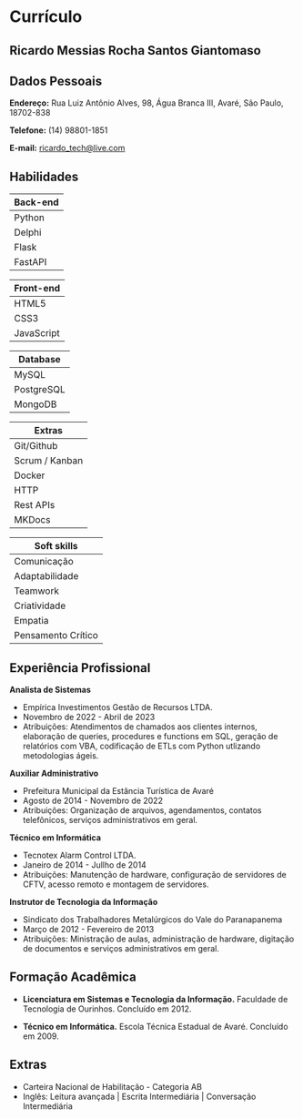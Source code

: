 # Currículo

<h2> Ricardo Messias Rocha Santos Giantomaso </h2>




## Dados Pessoais

**Endereço:** Rua Luiz Antônio Alves, 98, Água Branca III, Avaré, São Paulo, 18702-838

**Telefone:** (14) 98801-1851

**E-mail:** ricardo_tech@live.com



## Habilidades

| Back-end | 
|--------|
|Python|
| Delphi |
| Flask |
| FastAPI|

| Front-end | 
|--------|
|HTML5|
| CSS3 |
| JavaScript |

| Database |
|--------|
|MySQL|
| PostgreSQL |
| MongoDB |

| Extras | 
|--------|
|Git/Github|
| Scrum / Kanban |
| Docker |
| HTTP |
| Rest APIs |
| MKDocs |

| Soft skills | 
|--------|
|Comunicação|
| Adaptabilidade |
| Teamwork |
| Criatividade |
| Empatia |
| Pensamento Crítico |

## Experiência Profissional

**Analista de Sistemas**

- Empírica Investimentos Gestão de Recursos LTDA.
- Novembro de 2022 - Abril de 2023
- Atribuições: Atendimentos de chamados aos clientes internos, elaboração de queries, procedures e
functions em SQL, geração de relatórios com VBA, codificação de ETLs com Python utlizando metodologias ágeis.

**Auxiliar Administrativo**

- Prefeitura Municipal da Estância Turística de Avaré 
- Agosto de 2014 - Novembro de 2022
- Atribuições: Organização de arquivos, agendamentos, contatos telefônicos, serviços administrativos
em geral.

**Técnico em Informática**

- Tecnotex Alarm Control LTDA.
- Janeiro de 2014 - Jullho de 2014
- Atribuições: Manutenção de hardware, configuração de servidores de CFTV, acesso remoto e montagem
de servidores.

**Instrutor de Tecnologia da Informação**

- Sindicato dos Trabalhadores Metalúrgicos do Vale do Paranapanema
- Março de 2012 - Fevereiro de 2013
- Atribuições: Ministração de aulas, administração de hardware, digitação de documentos e serviços
administrativos em geral.


## Formação Acadêmica

- **Licenciatura em Sistemas e Tecnologia da Informação.** Faculdade de Tecnologia de Ourinhos. 
Concluído em 2012.

- **Técnico em Informática.** Escola Técnica Estadual de Avaré.
Concluído em 2009.

## Extras

- Carteira Nacional de Habilitação - Categoria AB
- Inglês: Leitura avançada | Escrita Intermediária | Conversação Intermediária
